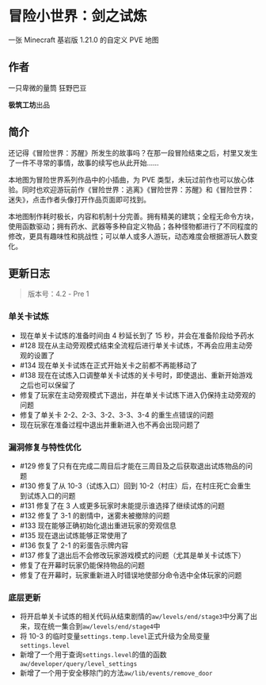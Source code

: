 # 冒险小世界：剑之试炼

一张 Minecraft 基岩版 1.21.0 的自定义 PVE 地图

## 作者

一只卑微的量筒
狂野巴豆

**极筑工坊**出品

## 简介

还记得《冒险世界：苏醒》所发生的故事吗？在那一段冒险结束之后，村里又发生了一件不寻常的事情，故事的续写也从此开始……

本地图为冒险世界系列作品中的小插曲，为 PVE 类型，未玩过前作也可以放心体验。同时也欢迎游玩前作《冒险世界：逃离》《冒险世界：苏醒》和《冒险世界：迷失》，点击作者头像打开作品页面即可找到。

本地图制作耗时极长，内容和机制十分完善。拥有精美的建筑；全程无命令方块，使用函数驱动；拥有药水、武器等多种自定义物品；各种怪物都进行了不同程度的修改，更具有趣味性和挑战性；可以单人或多人游玩，动态难度会根据游玩人数变化。

## 更新日志

> 版本号：4.2 - Pre 1

### 单关卡试炼

- 现在单关卡试炼的准备时间由 4 秒延长到了 15 秒，并会在准备阶段给予药水
- #128 现在从主动旁观模式结束全流程后进行单关卡试炼，不再会应用主动旁观的设置了
- #134 现在单关卡试炼在正式开始关卡之前都不再能移动了
- #138 现在在试炼入口调整单关卡试炼的关卡号时，即使退出、重新开始游戏之后也可以保留了
- 修复了玩家在主动旁观模式下退出，并在单关卡试炼下进入仍保持主动旁观的问题
- 修复了单关卡 2-2、2-3、3-2、3-3、3-4 的重生点错误的问题
- 现在玩家在准备过程中退出并重新进入也不再会出现问题了

### 漏洞修复与特性优化

- #129 修复了只有在完成二周目后才能在三周目及之后获取退出试炼物品的问题
- #130 修复了从 10-3（试炼入口）回到 10-2（村庄）后，在村庄死亡会重生到试炼入口的问题
- #131 修复了在 3 人或更多玩家时未能提示谁选择了继续试炼的问题
- #132 修复了 3-1 的剧情中，迷雾未被撤除的问题
- #133 现在能够正确初始化退出重进玩家的旁观信息
- #135 现在退出试炼能够正常使用了
- #136 恢复了 2-1 的彩蛋告示牌内容
- #137 修复了退出后不会修改玩家游戏模式的问题（尤其是单关卡试炼下）
- 修复了在开幕时玩家仍能保持物品的问题
- 修复了在开幕时，玩家重新进入时错误地使部分命令选中全体玩家的问题

### 底层更新

- 将开启单关卡试炼的相关代码从结束剧情的`aw/levels/end/stage3`中分离了出来，现在统一集合到`aw/levels/end/stage4`中
- 将 10-3 的临时变量`settings.temp.level`正式升级为全局变量`settings.level`
- 新增了一个用于查询`settings.level`的值的函数`aw/developer/query/level_settings`
- 新增了一个用于安全移除门的方法`aw/lib/events/remove_door`
